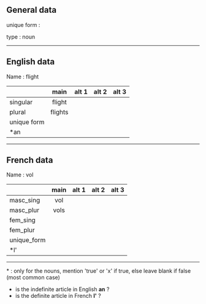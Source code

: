 ## General data

unique form :

type : noun

---

## English data

Name : flight

|             |  main   | alt 1 | alt 2 | alt 3 |
| :---------- | :-----: | :---: | :---: | ----- |
| singular    | flight  |       |       |       |
| plural      | flights |       |       |       |
| unique form |         |       |       |       |
| \*an        |         |       |       |       |

---

## French data

Name : vol

|             | main | alt 1 | alt 2 | alt 3 |
| :---------- | :--: | :---: | :---: | :---: |
| masc_sing   | vol  |       |       |       |
| masc_plur   | vols |       |       |       |
| fem_sing    |      |       |       |       |
| fem_plur    |      |       |       |       |
| unique_form |      |       |       |       |
| \*l'        |      |       |       |       |

---

\* : only for the nouns, mention 'true' or 'x' if true, else leave blank if false (most common case)

- is the indefinite article in English **an** ?
- is the definite article in French **l'** ?
